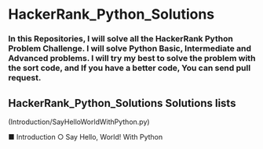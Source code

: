 # HackerRank_Python_Solutions
### In this Repositories, I will solve all the HackerRank Python Problem Challenge. I will solve Python Basic, Intermediate and Advanced problems. I will try my best to solve the problem with the sort code, and If you have a better code, You can send pull request. 
## HackerRank_Python_Solutions Solutions lists
(Introduction/SayHelloWorldWithPython.py)


■ Introduction 
      ○ Say Hello, World! With Python
